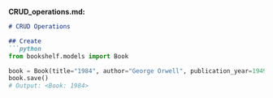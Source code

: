 **CRUD_operations.md:**
```markdown
# CRUD Operations

## Create
```python
from bookshelf.models import Book

book = Book(title="1984", author="George Orwell", publication_year=1949)
book.save()
# Output: <Book: 1984>